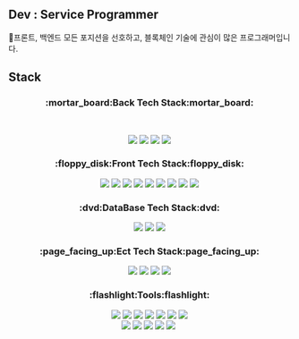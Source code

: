 ## Dev : Service Programmer

:pushpin:프론트, 백엔드 모든 포지션을 선호하고, 블록체인 기술에 관심이 많은 프로그래머입니다.

## Stack

<h3 align="center">:mortar_board:Back Tech Stack:mortar_board:</h3>
<br/>
<p align="center">
  <img
    src="https://img.shields.io/badge/Laravel-000000?style=flat-square&logo=Laravel&logoColor=white"
  />&nbsp<img
    src="https://img.shields.io/badge/Node.js-000000?style=flat-square&logo=Node.js&logoColor=white"
  />&nbsp<img
    src="https://img.shields.io/badge/Solidity-000000?style=flat-square&logo=Solidity&logoColor=white"
  />&nbsp<img
    src="https://img.shields.io/badge/PHP-000000?style=flat-square&logo=PHP&logoColor=white"
  />
</p>
<h3 align="center">:floppy_disk:Front Tech Stack:floppy_disk:</h3>
<p align="center">
  <img
    src="https://img.shields.io/badge/HTML5-000000?style=flat-square&logo=HTML5&logoColor=white"
  />&nbsp<img
    src="https://img.shields.io/badge/React-000000?style=flat-square&logo=React&logoColor=white"
  />&nbsp<img
    src="https://img.shields.io/badge/Next.js-000000?style=flat-square&logo=Next.js&logoColor=white"
  />&nbsp<img
    src="https://img.shields.io/badge/TypeScript-000000?style=flat-square&logo=TypeScript&logoColor=white"
  />&nbsp<img
    src="https://img.shields.io/badge/JavaScript-000000?style=flat-square&logo=JavaScript&logoColor=white"
  />&nbsp<img
    src="https://img.shields.io/badge/CSS3-000000?style=flat-square&logo=CSS3&logoColor=white"
  />&nbsp<img
    src="https://img.shields.io/badge/Redux-000000?style=flat-square&logo=Redux&logoColor=white"
  />&nbsp<img
    src="https://img.shields.io/badge/Web3.js-000000?style=flat-square&logo=Web3.js&logoColor=white"
  />&nbsp<img
    src="https://img.shields.io/badge/styled-components-000000?style=flat-square&logo=styled-components&logoColor=white"
  />
</p>
<h3 align="center">:dvd:DataBase Tech Stack:dvd:</h3>
<p align="center">
  <img
    src="https://img.shields.io/badge/MySQL-000000?style=flat-square&logo=MySQL&logoColor=white"
  />&nbsp<img
    src="https://img.shields.io/badge/MongoDB-000000?style=flat-square&logo=MongoDB&logoColor=white"
  />&nbsp<img
    src="https://img.shields.io/badge/MariaDB-000000?style=flat-square&logo=MariaDB&logoColor=white"
  />
</p>
<h3 align="center">:page_facing_up:Ect Tech Stack:page_facing_up:</h3>
<p align="center">
  <img
    src="https://img.shields.io/badge/Amazon AWS-000000?style=flat-square&logo=Amazon AWS&logoColor=white"
  />&nbsp<img
    src="https://img.shields.io/badge/Amazon RDS-000000?style=flat-square&logo=Amazon RDS&logoColor=white"
  />&nbsp<img
    src="https://img.shields.io/badge/Amazon S3-000000?style=flat-square&logo=Amazon S3&logoColor=white"
  />&nbsp<img
    src="https://img.shields.io/badge/Amazon EC2-000000?style=flat-square&logo=Amazon EC2&logoColor=white"
  />
</p>
<h3 align="center">:flashlight:Tools:flashlight:</h3>
<p align="center">
  <img
    src="https://img.shields.io/badge/Visual Studio Code-000000?style=flat-square&logo=Visual Studio Code&logoColor=white"
  />&nbsp<img
    src="https://img.shields.io/badge/GitHub-000000?style=flat-square&logo=GitHub&logoColor=white"
  />&nbsp<img
    src="https://img.shields.io/badge/GitLab-000000?style=flat-square&logo=GitLab&logoColor=white"
  />&nbsp<img
    src="https://img.shields.io/badge/Jira Software-000000?style=flat-square&logo=Jira Software&logoColor=white"
  />&nbsp<img
    src="https://img.shields.io/badge/Confluence-000000?style=flat-square&logo=Confluence&logoColor=white"
  />&nbsp<img
    src="https://img.shields.io/badge/Slack-000000?style=flat-square&logo=Slack&logoColor=white"
  />&nbsp<img
    src="https://img.shields.io/badge/Sourcetree-000000?style=flat-square&logo=Sourcetree&logoColor=white"
  /><br/><img
    src="https://img.shields.io/badge/GitKraken-000000?style=flat-square&logo=GitKraken&logoColor=white"
  />&nbsp<img
    src="https://img.shields.io/badge/Android Studio-000000?style=flat-square&logo=Android Studio&logoColor=white"
  />&nbsp<img
    src="https://img.shields.io/badge/FileZilla-000000?style=flat-square&logo=FileZilla&logoColor=white"
  />&nbsp<img
    src="https://img.shields.io/badge/Postman-000000?style=flat-square&logo=Postman&logoColor=white"
  />&nbsp<img
    src="https://img.shields.io/badge/IPFS-000000?style=flat-square&logo=IPFS&logoColor=white"
  />&nbsp
</p>
